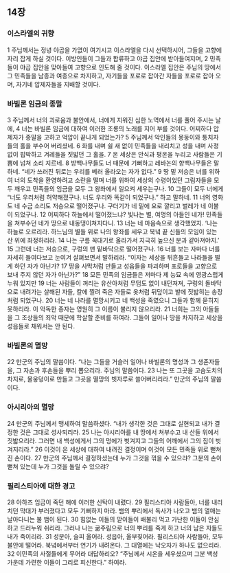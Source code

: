 ## 14장
### 이스라엘의 귀향
1 주님께서는 정녕 야곱을 가엾이 여기시고 이스라엘을 다시 선택하시어, 그들을 고향에 자리 잡게 하실 것이다. 이방인들이 그들과 합류하고 야곱 집안에 받아들여지며,
2 민족들이 야곱 집안을 맞아들여 고향으로 인도해 줄 것이다. 이스라엘 집안은 주님의 땅에서 그 민족들을 남종과 여종으로 차지하고, 자기들을 포로로 잡아간 자들을 포로로 잡아 오며, 자기네 압제자들을 지배할 것이다.
### 바빌론 임금의 종말
3 주님께서 너의 괴로움과 불안에서, 너에게 지워진 심한 노역에서 너를 풀어 주시는 날에,
4 너는 바빌론 임금에 대하여 이러한 조롱의 노래를 지어 부를 것이다. 어찌하다 압제자가 종말을 고하고 억압이 끝나게 되었는가?
5 주님께서 악인들의 몽둥이와 통치자들의 홀을 부수어 버리셨네.
6 화를 내며 쉴 새 없이 민족들을 내리치고 성을 내며 사정없이 핍박하고 겨레들을 짓밟던 그 홀을.
7 온 세상은 안식과 평온을 누리고 사람들은 기쁨에 넘쳐 소리 지르네.
8 방백나무들도 너 때문에 기뻐하고 레바논의 향백나무들은 말하네. “네가 쓰러진 뒤로는 우리를 베러 올라오는 자가 없다.”
9 땅 밑 저승은 너를 위하여 너의 도착을 환영하려고 소란을 떨며 너를 위하여 세상의 수령이었던 그림자들을 모두 깨우고 민족들의 임금을 모두 그 왕좌에서 일으켜 세우는구나.
10 그들이 모두 너에게 “너도 우리처럼 허약해졌구나. 너도 우리와 똑같이 되었구나.” 하고 말하네.
11 너의 영화도 네 수금 소리도 저승으로 떨어졌구나. 구더기가 네 밑에 요로 깔리고 벌레가 네 이불이 되었구나.
12 어찌하다 하늘에서 떨어졌느냐? 빛나는 별, 여명의 아들인 네가! 민족들을 쳐부수던 네가 땅으로 내동댕이쳐지다니.
13 너는 네 마음속으로 생각했었지. ‘나는 하늘로 오르리라. 하느님의 별들 위로 나의 왕좌를 세우고 북녘 끝 신들의 모임이 있는 산 위에 좌정하리라.
14 나는 구름 꼭대기로 올라가서 지극히 높으신 분과 같아져야지.’
15 그런데 너는 저승으로, 구렁의 맨 밑바닥으로 떨어졌구나.
16 너를 보는 자마다 너를 자세히 들여다보고 눈여겨 살펴보면서 말하리라. “이자는 세상을 뒤흔들고 나라들을 떨게 하던 자가 아닌가?
17 땅을 사막처럼 만들고 성읍들을 파괴하며 포로들을 고향으로 보내 주지 않던 자가 아닌가?”
18 모든 민족의 임금들은 저마다 제 능묘 속에 영광스럽게 누워 있지만
19 너는 사람들이 꺼리는 유산아처럼 무덤도 없이 내던져져, 구렁의 돌바닥으로 내려가는 살해된 자들, 칼에 찔려 죽은 자들로 옷처럼 뒤덮이고 발에 짓밟히는 송장처럼 되었구나.
20 너는 네 나라를 멸망시키고 네 백성을 죽였으니 그들과 함께 묻히지 못하리라. 이 악독한 종자는 영원히 그 이름이 불리지 않으리라.
21 너희는 그의 아들들을 그 조상들의 죄악 때문에 학살할 준비를 하여라. 그들이 일어나 땅을 차지하고 세상을 성읍들로 채워서는 안 된다.
### 바빌론의 멸망
22 만군의 주님의 말씀이다. “나는 그들을 거슬러 일어나 바빌론의 명성과 그 생존자들을, 그 자손과 후손들을 뿌리 뽑으리라. 주님의 말씀이다.
23 나는 또 그곳을 고슴도치의 차지로, 물웅덩이로 만들고 그곳을 멸망의 빗자루로 쓸어버리리라.” 만군의 주님의 말씀이다.
### 아시리아의 멸망
24 만군의 주님께서 맹세하여 말씀하셨다. “내가 생각한 것은 그대로 실현되고 내가 결정한 것은 그대로 성사되리라.
25 나는 아시리아를 내 땅에서 쳐부수고 내 산들 위에서 짓밟으리라. 그러면 내 백성에게서 그의 멍에가 벗겨지고 그들의 어깨에서 그의 짐이 벗겨지리라.”
26 이것이 온 세상에 대하여 내려진 결정이며 이것이 모든 민족들 위로 뻗쳐진 손이다.
27 만군의 주님께서 결정하셨는데 누가 그것을 꺾을 수 있으랴? 그분의 손이 뻗쳐 있는데 누가 그것을 돌릴 수 있으랴?
### 필리스티아에 대한 경고
28 아하즈 임금이 죽던 해에 이러한 신탁이 내렸다.
29 필리스티아 사람들아, 너를 내리치던 막대가 부러졌다고 모두 기뻐하지 마라. 뱀의 뿌리에서 독사가 나오고 뱀의 열매는 날아다니는 불 뱀이 된다.
30 힘없는 이들의 맏이들이 배불리 먹고 가난한 이들이 안심하고 드러누워 쉬리라. 그러나 나는 굶주림으로 너의 뿌리를 죽게 하고 너의 남은 자들도 내가 죽이리라.
31 성문아, 슬피 울어라. 성읍아, 울부짖어라. 필리스티아 사람들아, 모두 불안에 떨어라. 북녘에서부터 연기가 내려온다. 그 대열에는 낙오자가 하나도 없으리라.
32 이민족의 사절들에게 무어라 대답하리오? “주님께서 시온을 세우셨으며 그분 백성 가운데 가련한 이들이 그리로 피신한다.” 하여라.
